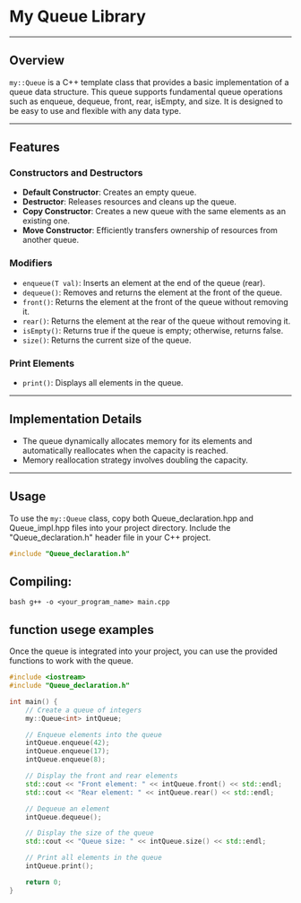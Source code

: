 # My Queue Library

---

## Overview

`my::Queue` is a C++ template class that provides a basic implementation of a queue data structure. This queue supports fundamental queue operations such as enqueue, dequeue, front, rear, isEmpty, and size. It is designed to be easy to use and flexible with any data type.

---

## Features

### Constructors and Destructors

- **Default Constructor**: Creates an empty queue.
- **Destructor**: Releases resources and cleans up the queue.
- **Copy Constructor**: Creates a new queue with the same elements as an existing one.
- **Move Constructor**: Efficiently transfers ownership of resources from another queue.

### Modifiers

- `enqueue(T val)`: Inserts an element at the end of the queue (rear).
- `dequeue()`: Removes and returns the element at the front of the queue.
- `front()`: Returns the element at the front of the queue without removing it.
- `rear()`: Returns the element at the rear of the queue without removing it.
- `isEmpty()`: Returns true if the queue is empty; otherwise, returns false.
- `size()`: Returns the current size of the queue.

### Print Elements

- `print()`: Displays all elements in the queue.

---

## Implementation Details

- The queue dynamically allocates memory for its elements and automatically reallocates when the capacity is reached.
- Memory reallocation strategy involves doubling the capacity.

---

## Usage

To use the `my::Queue` class, copy both Queue_declaration.hpp and Queue_impl.hpp files into your project directory. Include the "Queue_declaration.h" header file in your C++ project.

```cpp
#include "Queue_declaration.h"
```

## Compiling:

``bash
g++ -o <your_program_name> main.cpp
``

## function usege examples 
Once the queue is integrated into your project, you can use the provided functions to work with the queue.

```cpp
#include <iostream>
#include "Queue_declaration.h"

int main() {
    // Create a queue of integers
    my::Queue<int> intQueue;

    // Enqueue elements into the queue
    intQueue.enqueue(42);
    intQueue.enqueue(17);
    intQueue.enqueue(8);

    // Display the front and rear elements
    std::cout << "Front element: " << intQueue.front() << std::endl;
    std::cout << "Rear element: " << intQueue.rear() << std::endl;

    // Dequeue an element
    intQueue.dequeue();

    // Display the size of the queue
    std::cout << "Queue size: " << intQueue.size() << std::endl;

    // Print all elements in the queue
    intQueue.print();

    return 0;
}
```
